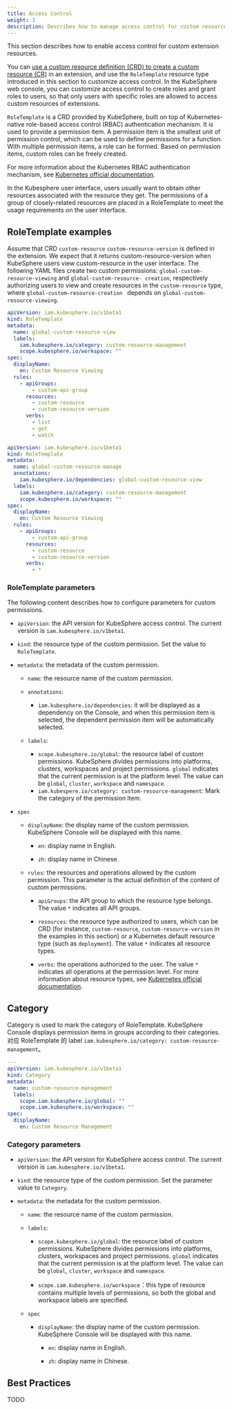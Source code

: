 ```yaml
---
title: Access Control
weight: 3
description: Describes how to manage access control for custom resources of extensions.
---
```


This section describes how to enable access control for custom extension resources.

You can [use a custom resource definition (CRD) to create a custom resource (CR)](https://kubernetes.io/zh-cn/docs/concepts/extend-kubernetes/api-extension/custom-resources/) in an extension, and use the `RoleTemplate` resource type introduced in this section to customize access control. In the KubeSphere web console, you can customize access control to create roles and grant roles to users, so that only users with specific roles are allowed to access custom resources of extensions.

`RoleTemplate` is a CRD provided by KubeSphere, built on top of Kubernetes-native role-based access control (RBAC) authentication mechanism. It is used to provide a permission item. A permission item is the smallest unit of permission control, which can be used to define permissions for a function. With multiple permission items, a role can be formed. Based on permission items, custom roles can be freely created.

For more information about the Kubernetes RBAC authentication mechanism, see [Kubernetes official documentation](https://kubernetes.io/zh-cn/docs/reference/access-authn-authz/rbac/#clusterrole-example).

In the Kubesphere user interface, users usually want to obtain other resources associated with the resource they get. The permissions of a group of closely-related resources are placed in a RoleTemplate to meet the usage requirements on the user interface.

## RoleTemplate examples

Assume that CRD `custom-resource` `custom-resource-version` is defined in the extension. We expect that it returns custom-resource-version when KubeSphere users view custom-resource in the user interface. The following YAML files create two custom permissions: `global-custom-resource-viewing` and `global-custom-resource- creation`, respectively authorizing users to view and create resources in the `custom-resource` type, where `global-custom-resource-creation ` depends on `global-custom-resource-viewing`.

```yaml
apiVersion: iam.kubesphere.io/v1beta1
kind: RoleTemplate
metadata:
  name: global-custom-resource-view
  labels:
    iam.kubesphere.io/category: custom-resource-management
    scope.kubesphere.io/workspace: ""
spec: 
  displayName: 
    en: Custom Resource Viewing
  rules:
    - apiGroups:
        - custom-api-group
      resources:
        - custom-resource
        - custom-resource-version
      verbs:
        - list
        - get
        - watch
```

```yaml
apiVersion: iam.kubesphere.io/v1beta1
kind: RoleTemplate
metadata:
  name: global-custom-resource-manage
  annotations:
    iam.kubesphere.io/dependencies: global-custom-resource-view
  labels:
    iam.kubesphere.io/category: custom-resource-management
    scope.kubesphere.io/workspace: ""
spec:
  displayName:
    en: Custom Resource Viewing
  rules:
    - apiGroups:
        - custom-api-group
      resources:
        - custom-resource
        - custom-resource-version
      verbs:
        - *
```

### RoleTemplate parameters

The following content describes how to configure parameters for custom permissions.

* `apiVersion`: the API version for KubeSphere access control. The current version is `iam.kubesphere.io/v1beta1`.

* `kind`: the resource type of the custom permission. Set the value to `RoleTemplate`.

* `metadata`: the metadata of the custom permission.

  * `name`: the resource name of the custom permission.
  * `annotations`:

     * `iam.kubesphere.io/dependencies`: it will be displayed as a dependency on the Console, and when this permission item is selected, the dependent permission item will be automatically selected.

  * `labels`:

    * `scope.kubesphere.io/global`: the resource label of custom permissions. KubeSphere divides permissions into platforms, clusters, workspaces and project permissions. `global` indicates that the current permission is at the platform level. The value can be `global`, `cluster`, `workspace` and `namespace`.
    * `iam.kubespere.io/category: custom-resource-management`: Mark the category of the permission item.
* `spec`

  * `displayName`: the display name of the custom permission. KubeSphere Console will be displayed with this name.

    * `en`: display name in English.

    * `zh`: display name in Chinese.

  * `rules`: the resources and operations allowed by the custom permission. This parameter is the actual definition of the content of custom permissions.

    * `apiGroups`: the API group to which the resource type belongs. The value `*` indicates all API groups.

    * `resources`: the resource type authorized to users, which can be CRD (for instance, `custom-resource`, `custom-resource-version` in the examples in this section) or a Kubernetes default resource type (such as `deployment`). The value `*` indicates all resource types.

    * `verbs`: the operations authorized to the user. The value `*` indicates all operations at the permission level. For more information about resource types, see [Kubernetes official documentation](https://kubernetes.io/docs/reference/access-authn-authz/authorization/).


## Category

Category is used to mark the category of RoleTemplate. KubeSphere Console displays permission items in groups according to their categories. 对应 RoleTemplate 的 label `iam.kubesphere.io/category: custom-resource-management`。

```yaml
---
apiVersion: iam.kubesphere.io/v1beta1
kind: Category
metadata:
  name: custom-resource-management
  labels:
    scope.iam.kubesphere.io/global: ""
    scope.iam.kubesphere.io/workspace: ""
spec:
  displayName:
    en: Custom Resource Management
```

### Category parameters
 * `apiVersion`: the API version for KubeSphere access control.  The current version is `iam.kubesphere.io/v1beta1`.

 * `kind`: the resource type of the custom permission.  Set the parameter value to `Category`.

 * `metadata`: the metadata for the custom permission.

   * `name`: the resource name of the custom permission.

   * `labels`:

     * `scope.kubesphere.io/global`: the resource label of custom permissions. KubeSphere divides permissions into platforms, clusters, workspaces and project permissions. `global` indicates that the current permission is at the platform level. The value can be `global`, `cluster`, `workspace` and `namespace`.

     * `scope.iam.kubesphere.io/workspace`：this type of resource contains multiple levels of permissions, so both the global and workspace labels are specified.

    * `spec`

      * `displayName`: the display name of the custom permission. KubeSphere Console will be displayed with this name.

        * `en`: display name in English.

        * `zh`: display name in Chinese.


## Best Practices

TODO